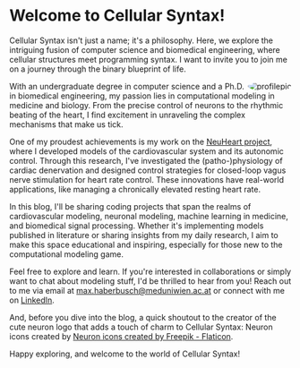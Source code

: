 <h1>Welcome to Cellular Syntax!</h1>

Cellular Syntax isn't just a name; it's a philosophy. Here, we explore the intriguing fusion of computer science and biomedical engineering, where cellular structures meet programming syntax. I want to invite you to join me on a journey through the binary blueprint of life.

<p><img src="https://media.licdn.com/dms/image/C4D03AQEfRe_XhV-AnA/profile-displayphoto-shrink_800_800/0/1659609854656?e=1697068800&v=beta&t=fH-oPbs7WzWP01imvWxjGDF1eEXvZgmu4t-dSbdAzqQ" alt="profilepic" style="border-radius: 50%;max-width:20%;display:inline-block;float:right">
With an undergraduate degree in computer science and a Ph.D. in biomedical engineering, my passion lies in computational modeling in medicine and biology. From the precise control of neurons to the rhythmic beating of the heart, I find excitement in unraveling the complex mechanisms that make us tick. </p>

One of my proudest achievements is my work on the <a href="http://www.neuhearth2020.eu/">NeuHeart project</a>, where I developed models of the cardiovascular system and its autonomic control. Through this research, I've investigated the (patho-)physiology of cardiac denervation and designed control strategies for closed-loop vagus nerve stimulation for heart rate control. These innovations have real-world applications, like managing a chronically elevated resting heart rate.

In this blog, I'll be sharing coding projects that span the realms of cardiovascular modeling, neuronal modeling, machine learning in medicine, and biomedical signal processing. Whether it's implementing models published in literature or sharing insights from my daily research, I aim to make this space educational and inspiring, especially for those new to the computational modeling game.

Feel free to explore and learn. If you're interested in collaborations or simply want to chat about modeling stuff, I'd be thrilled to hear from you! Reach out to me via email at <a href="mailto:max.haberbusch@meduniwien.ac.at">max.haberbusch@meduniwien.ac.at</a> or connect with me on <a href="https://www.linkedin.com/in/max-haberbusch-505625142/">LinkedIn</a>.

And, before you dive into the blog, a quick shoutout to the creator of the cute neuron logo that adds a touch of charm to Cellular Syntax: Neuron icons created by <a href="https://www.flaticon.com/free-icons/neuron" title="neuron icons">Neuron icons created by Freepik - Flaticon</a>.

Happy exploring, and welcome to the world of Cellular Syntax!

